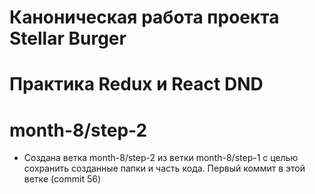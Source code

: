 # Каноническая работа проекта Stellar Burger 
# Практика Redux и React DND
# month-8/step-2

* Создана ветка month-8/step-2 из ветки month-8/step-1 с целью сохранить созданные папки и часть кода. Первый коммит в этой ветке (commit 56)

